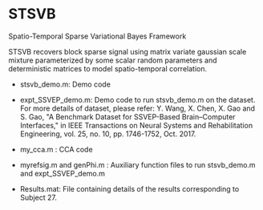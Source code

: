 # STSVB
Spatio-Temporal Sparse Variational Bayes Framework

STSVB recovers block sparse signal using matrix variate gaussian scale mixture parameterized by some scalar random parameters and 
deterministic matrices to model spatio-temporal correlation.

- stsvb_demo.m: Demo code  
- expt_SSVEP_demo.m: Demo code to run stsvb_demo.m on the dataset. For more details of dataset, please refer:
Y. Wang, X. Chen, X. Gao and S. Gao, "A Benchmark Dataset for SSVEP-Based Brain–Computer Interfaces," 
in IEEE Transactions on Neural Systems and Rehabilitation Engineering, vol. 25, no. 10, pp. 1746-1752, Oct. 2017.
- my_cca.m : CCA code
- myrefsig.m and genPhi.m : Auxiliary function files to run stsvb_demo.m and expt_SSVEP_demo.m

- Results.mat: File containing details of the results corresponding to Subject 27.
